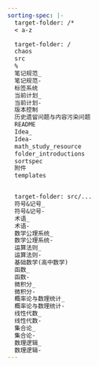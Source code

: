 ```yaml
---
sorting-spec: |-
  target-folder: /*
  < a-z

  target-folder: /
  chaos
  src
  %
  笔记规范_
  笔记规范-
  标签系统
  当前计划_
  当前计划-
  版本控制
  历史遗留问题与内容污染问题
  README
  Idea_
  Idea-
  math_study_resource
  folder_introductions
  sortspec
  附件
  templates


  target-folder: src/...
  符号&记号_
  符号&记号-
  术语_
  术语-
  数学公理系统_
  数学公理系统-
  运算法则_
  运算法则-
  基础数学(高中数学)
  函数_
  函数-
  微积分_
  微积分-
  概率论与数理统计_
  概率论与数理统计-
  线性代数_
  线性代数-
  集合论_
  集合论-
  数理逻辑_
  数理逻辑-
---
```

